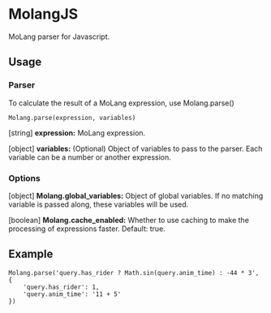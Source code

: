 # MolangJS
MoLang parser for Javascript.

## Usage
### Parser
To calculate the result of a MoLang expression, use Molang.parse()

`Molang.parse(expression, variables)`

[string] **expression:** MoLang expression.

[object] **variables:** (Optional) Object of variables to pass to the parser. Each variable can be a number or another expression.

### Options
[object] **Molang.global_variables:** Object of global variables. If no matching variable is passed along, these variables will be used.

[boolean] **Molang.cache_enabled:** Whether to use caching to make the processing of expressions faster. Default: true.

## Example
```
Molang.parse('query.has_rider ? Math.sin(query.anim_time) : -44 * 3', {
    'query.has_rider': 1,
    'query.anim_time': '11 + 5'
})
```
